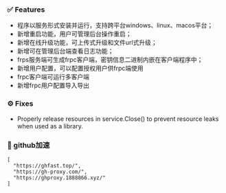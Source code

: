 ### ✅ Features

* 程序以服务形式安装并运行，支持跨平台windows、linux、macos平台；
* 新增重启功能，用户可管理后台操作重启；
* 新增在线升级功能，可上传式升级和文件url式升级；
* 新增可在管理后台端查看日志功能；
* frps服务端可生成frpc客户端，密钥信息二进制内嵌在客户端程序中；
* 新增用户配置，可以配置授权用户供frpc端使用
* frpc客户端可运行多客户端
* 新增frpc用户配置导入导出

### ⚙️ Fixes

* Properly release resources in service.Close() to prevent resource leaks when used as a library.

### 🚀 github加速

```
[
  "https://ghfast.top/",
  "https://gh-proxy.com/",
  "https://ghproxy.1888866.xyz/"
]
```

